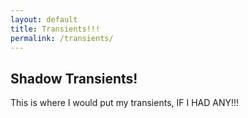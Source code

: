```yaml
---
layout: default
title: Transients!!!
permalink: /transients/
---
```


<section class="intro">
  <h2>Shadow Transients!</h2>
  <p>
    This is where I would put my transients, IF I HAD ANY!!!
  </p>
</section>
